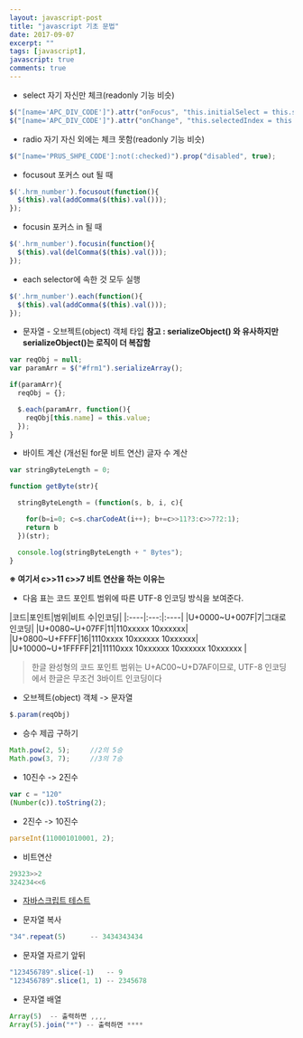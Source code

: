```yaml
---
layout: javascript-post
title: "javascript 기초 문법"
date: 2017-09-07
excerpt: ""
tags: [javascript],
javascript: true
comments: true
---
```



- select 자기 자신만 체크(readonly  기능 비슷)
~~~javascript
$("[name='APC_DIV_CODE']").attr("onFocus", "this.initialSelect = this.selectedIndex");
$("[name='APC_DIV_CODE']").attr("onChange", "this.selectedIndex = this.initialSelect");
~~~

- radio 자기 자신 외에는 체크 못함(readonly 기능 비슷)
~~~javascript
$("[name='PRUS_SHPE_CODE']:not(:checked)").prop("disabled", true);
~~~

- focusout 포커스 out 될 때
~~~javascript
$('.hrm_number').focusout(function(){
  $(this).val(addComma($(this).val()));
});
~~~

- focusin 포커스 in 될 때
~~~javascript
$('.hrm_number').focusin(function(){
  $(this).val(delComma($(this).val()));
});
~~~

- each	selector에 속한 것 모두 실행
~~~javascript
$('.hrm_number').each(function(){
  $(this).val(addComma($(this).val()));
});
~~~


- 문자열 - 오브젝트(object) 객체 타입
**참고 : serializeObject() 와 유사하지만 serializeObject()는 로직이 더 복잡함**  

~~~javascript
var reqObj = null;
var paramArr = $("#frm1").serializeArray();

if(paramArr){
  reqObj = {};

  $.each(paramArr, function(){
    reqObj[this.name] = this.value;
  });
}
~~~


- 바이트 계산 (개선된 for문 비트 연산) 글자 수 계산
~~~javascript
var stringByteLength = 0;

function getByte(str){

  stringByteLength = (function(s, b, i, c){

    for(b=i=0; c=s.charCodeAt(i++); b+=c>>11?3:c>>7?2:1);
    return b
  })(str);

  console.log(stringByteLength + " Bytes");
}
~~~

**※ 여기서 c>>11 c>>7 비트 연산을 하는 이유는**  

- 다음 표는 코드 포인트 범위에 따른 UTF-8 인코딩 방식을 보여준다.

|코드|포인트|범위|비트 수|인코딩|
|:----|:---:|:----|
|U+0000~U+007F|7|그대로 인코딩|
|U+0080~U+07FF|11|110xxxxx 10xxxxxx|
|U+0800~U+FFFF|16|1110xxxx 10xxxxxx 10xxxxxx|
|U+10000~U+1FFFFF|21|11110xxx 10xxxxxx 10xxxxxx 10xxxxxx |


> 한글 완성형의 코드 포인트 범위는 U+AC00~U+D7AF이므로,
UTF-8 인코딩에서 한글은 무조건 3바이트 인코딩이다


- 오브젝트(object) 객체 -> 문자열

~~~javascript
$.param(reqObj)
~~~

- 승수 제곱 구하기
~~~javascript
Math.pow(2, 5);		//2의 5승
Math.pow(3, 7);		//3의 7승
~~~

- 10진수 -> 2진수  
~~~javascript
var c = "120"
(Number(c)).toString(2);
~~~

- 2진수 -> 10진수  
~~~javascript
parseInt(110001010001, 2);
~~~

- 비트연산
~~~javascript
29323>>2
324234<<6
~~~

- [자바스크립트 테스트](https://jsfiddle.net/jmnote/afzs4u1p/?utm_source=website&utm_medium=embed&utm_campaign=afzs4u1p)  

- 문자열 복사
~~~javascript
"34".repeat(5)		-- 3434343434
~~~

- 문자열 자르기 앞뒤
~~~javascript
"123456789".slice(-1)	-- 9
"123456789".slice(1, 1)	-- 2345678
~~~

- 문자열 배열
~~~javascript
Array(5)  -- 출력하면 ,,,,
Array(5).join("*") -- 출력하면 ****
~~~

